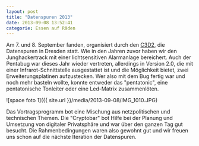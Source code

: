 ```yaml
---
layout: post
title: "Datenspuren 2013"
date: 2013-09-08 13:52:41
categorie: Essen auf Räden
---
```

Am 7. und 8. September fanden, organisiert durch den [C3D2](http://www.c3d2.de/), die Datenspuren in Dresden statt. Wie in den Jahren zuvor haben wir den Junghackertrack mit einer lichtsensitiven Alarmanlage bereichert. Auch der Pentabug war dieses Jahr wieder vertreten, allerdings in Version 2.0, die mit einer Infrarot-Schnittstelle ausgestattet ist und die Möglichkeit bietet, zwei Erweiterungsplatinen aufzustecken. Wer also mit dem Bug fertig war und noch mehr basteln wollte, konnte entweder das "pentatonic", eine pentatonische Tonleiter oder eine Led-Matrix zusammenlöten.

![space foto 1]({{ site.url }}/media/2013-09-08/IMG_1010.JPG)

Das Vortragsprogramm bot eine Mischung aus netzpolitischen und technischen Themen. Die "Cryptobar" bot Hilfe bei der Planung und Umsetzung von digitaler Privatsphäre und war über den ganzen Tag gut besucht.
Die Rahmenbedingungen waren also gewohnt gut und wir freuen uns schon auf die nächste Iteration der Datenspuren.